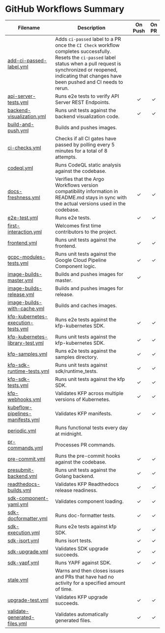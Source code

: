 # GitHub Workflows Summary

| Filename | Description | On Push | On PR |
| --- | --- | :---: | :---: |
| [add-ci-passed-label.yml](.github/workflows/add-ci-passed-label.yml) | Adds `ci-passed` label to a PR once the `CI Check` workflow completes successfully. Resets the `ci-passed` label status when a pull request is synchronized or reopened, indicating that changes have been pushed and CI needs to rerun. |  |  |
| [api-server-tests.yml](.github/workflows/api-server-tests.yml) | Runs e2e tests to verify API Server REST Endpoints. | ✓ | ✓ |
| [backend-visualization.yml](.github/workflows/backend-visualization.yml) | Runs unit tests against the backend visualization code. | ✓ | ✓ |
| [build-and-push.yml](.github/workflows/build-and-push.yml) | Builds and pushes images. |  |  |
| [ci-checks.yml](.github/workflows/ci-checks.yml) | Checks if all CI gates have passed by polling every 5 minutes for a total of 8 attempts. |  |  |
| [codeql.yml](.github/workflows/codeql.yml) | Runs CodeQL static analysis against the codebase. |  |  |
| [docs-freshness.yml](.github/workflows/docs-freshness.yml) | Verifies that the Argo Workflows version compatibility information in README.md stays in sync with the actual versions used in the codebase. | ✓ | ✓ |
| [e2e-test.yml](.github/workflows/e2e-test.yml) | Runs e2e tests. | ✓ | ✓ |
| [first-interaction.yml](.github/workflows/first-interaction.yml) | Welcomes first time contributors to the project. |  |  |
| [frontend.yml](.github/workflows/frontend.yml) | Runs unit tests against the frontend. | ✓ | ✓ |
| [gcpc-modules-tests.yml](.github/workflows/gcpc-modules-tests.yml) | Runs unit tests against the Google Cloud Pipeline Component logic. | ✓ | ✓ |
| [image-builds-master.yml](.github/workflows/image-builds-master.yml) | Builds and pushes images for master. | ✓ |  |
| [image-builds-release.yml](.github/workflows/image-builds-release.yml) | Builds and pushes images for release. |  |  |
| [image-builds-with-cache.yml](.github/workflows/image-builds-with-cache.yml) | Builds and caches images. |  |  |
| [kfp-kubernetes-execution-tests.yml](.github/workflows/kfp-kubernetes-execution-tests.yml) | Runs e2e tests against the kfp-kubernetes SDK. | ✓ | ✓ |
| [kfp-kubernetes-library-test.yml](.github/workflows/kfp-kubernetes-library-test.yml) | Runs unit tests against the kfp-kubernetes SDK. | ✓ | ✓ |
| [kfp-samples.yml](.github/workflows/kfp-samples.yml) | Runs e2e tests against the samples directory. | ✓ | ✓ |
| [kfp-sdk-runtime-tests.yml](.github/workflows/kfp-sdk-runtime-tests.yml) | Runs unit tests against sdk/runtime_tests. | ✓ | ✓ |
| [kfp-sdk-tests.yml](.github/workflows/kfp-sdk-tests.yml) | Runs unit tests against the kfp SDK. | ✓ | ✓ |
| [kfp-webhooks.yml](.github/workflows/kfp-webhooks.yml) | Validates KFP across multiple versions of Kubernetes. | ✓ | ✓ |
| [kubeflow-pipelines-manifests.yml](.github/workflows/kubeflow-pipelines-manifests.yml) | Validates KFP manifests. | ✓ | ✓ |
| [periodic.yml](.github/workflows/periodic.yml) | Runs functional tests every day at midnight. |  |  |
| [pr-commands.yml](.github/workflows/pr-commands.yml) | Processes PR commands. |  |  |
| [pre-commit.yml](.github/workflows/pre-commit.yml) | Runs the pre-commit hooks against the codebase. | ✓ | ✓ |
| [presubmit-backend.yml](.github/workflows/presubmit-backend.yml) | Runs unit tests against the Golang backend. | ✓ | ✓ |
| [readthedocs-builds.yml](.github/workflows/readthedocs-builds.yml) | Validates KFP Readthedocs release readiness. | ✓ | ✓ |
| [sdk-component-yaml.yml](.github/workflows/sdk-component-yaml.yml) | Validates component loading. | ✓ | ✓ |
| [sdk-docformatter.yml](.github/workflows/sdk-docformatter.yml) | Runs doc-formatter tests. | ✓ | ✓ |
| [sdk-execution.yml](.github/workflows/sdk-execution.yml) | Runs e2e tests against kfp SDK. | ✓ | ✓ |
| [sdk-isort.yml](.github/workflows/sdk-isort.yml) | Runs isort tests. | ✓ | ✓ |
| [sdk-upgrade.yml](.github/workflows/sdk-upgrade.yml) | Validates SDK upgrade succeeds. | ✓ | ✓ |
| [sdk-yapf.yml](.github/workflows/sdk-yapf.yml) | Runs YAPF against SDK. | ✓ | ✓ |
| [stale.yml](.github/workflows/stale.yml) | Warns and then closes issues and PRs that have had no activity for a specified amount of time. |  |  |
| [upgrade-test.yml](.github/workflows/upgrade-test.yml) | Validates KFP upgrade succeeds. | ✓ | ✓ |
| [validate-generated-files.yml](.github/workflows/validate-generated-files.yml) | Validates automatically generated files. | ✓ | ✓ |
